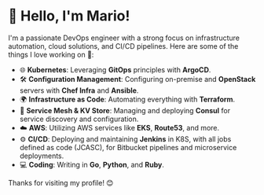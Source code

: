 # 👋 Hello, I'm Mario!

I'm a passionate DevOps engineer with a strong focus on infrastructure automation, cloud solutions, and CI/CD pipelines. Here are some of the things I love working on 🚀:

- 🌐 **Kubernetes**: Leveraging **GitOps** principles with **ArgoCD**.
- 🛠️ **Configuration Management**: Configuring on-premise and **OpenStack** servers with **Chef Infra** and **Ansible**.
- 🌍 **Infrastructure as Code**: Automating everything with **Terraform**.
- 🧭 **Service Mesh & KV Store**: Managing and deploying **Consul** for service discovery and configuration.
- ☁️ **AWS**: Utilizing AWS services like **EKS**, **Route53**, and more.
- ⚙️ **CI/CD**: Deploying and maintaining **Jenkins** in K8S, with all jobs defined as code (JCASC), for Bitbucket pipelines and microservice deployments.
- 💻 **Coding**: Writing in **Go**, **Python**, and **Ruby**.

Thanks for visiting my profile! 😊
